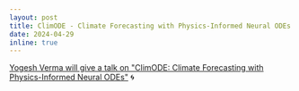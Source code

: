 ```yaml
---
layout: post
title: ClimODE - Climate Forecasting with Physics-Informed Neural ODEs
date: 2024-04-29 
inline: true
---
```


[Yogesh Verma will give a talk on "ClimODE: Climate Forecasting with Physics-Informed Neural ODEs"](projects/climode_yverma/)  :cyclone: 

